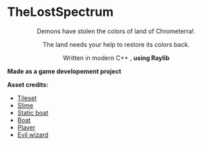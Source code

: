 # TheLostSpectrum
<div align ="center">
Demons have stolen the colors of land of Chrometerra!.

The land needs your help to restore its colors back.

Written in modern C++ , **using Raylib**

<div align ="left">

**Made as a game developement project**


**Asset credits:**

- <a href ="https://cainos.itch.io/pixel-art-top-down-basic">Tileset</a>
- <a href ="https://rvros.itch.io/pixel-art-animated-slime">Slime</a>
- <a href ="https://www.pinterest.com/pin/405394403971243041/">Static boat</a>
- <a href ="https://www.pinterest.com/pin/726135139937622101/" > Boat </a>
- <a href ="https://www.pinterest.com/pin/726135139937622101/" > Player  </a>
- <a href ="https://luizmelo.itch.io/monsters-creatures-fantasy/download/eyJleHBpcmVzIjoxNzA1MDQwNzYwLCJpZCI6NTY0Njk1fQ%3d%3d.DU8kcPPALMSXLSjDIHgEQvSCN%2fY%3d"> Evil wizard</a>
